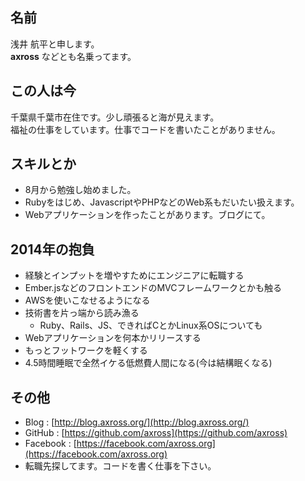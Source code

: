 ## 名前

浅井 航平と申します。  
**axross** などとも名乗ってます。

## この人は今

千葉県千葉市在住です。少し頑張ると海が見えます。  
福祉の仕事をしています。仕事でコードを書いたことがありません。

## スキルとか

- 8月から勉強し始めました。  
- Rubyをはじめ、JavascriptやPHPなどのWeb系もだいたい扱えます。  
- Webアプリケーションを作ったことがあります。ブログにて。

## 2014年の抱負

- 経験とインプットを増やすためにエンジニアに転職する
- Ember.jsなどのフロントエンドのMVCフレームワークとかも触る
- AWSを使いこなせるようになる
- 技術書を片っ端から読み漁る
    - Ruby、Rails、JS、できればCとかLinux系OSについても
- Webアプリケーションを何本かリリースする
- もっとフットワークを軽くする
- 4.5時間睡眠で全然イケる低燃費人間になる(今は結構眠くなる)

## その他

- Blog : [http://blog.axross.org/](http://blog.axross.org/)  
- GitHub : [https://github.com/axross](https://github.com/axross)  
- Facebook : [https://facebook.com/axross.org](https://facebook.com/axross.org)  
- 転職先探してます。コードを書く仕事を下さい。
